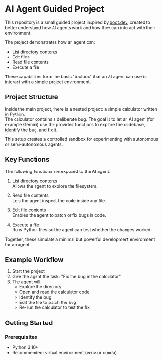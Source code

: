 # AI Agent Guided Project

This repository is a small guided project inspired by [boot.dev](https://boot.dev), created to better understand how AI agents work and how they can interact with their environment.

The project demonstrates how an agent can:
- List directory contents
- Edit files
- Read file contents
- Execute a file

These capabilities form the basic "toolbox" that an AI agent can use to interact with a simple project environment.

## Project Structure

Inside the main project, there is a nested project: a simple calculator written in Python.  
The calculator contains a deliberate bug. The goal is to let an AI agent (for example Gemini) use the provided functions to explore the codebase, identify the bug, and fix it.

This setup creates a controlled sandbox for experimenting with autonomous or semi-autonomous agents.

## Key Functions

The following functions are exposed to the AI agent:

1. List directory contents  
   Allows the agent to explore the filesystem.

2. Read file contents  
   Lets the agent inspect the code inside any file.

3. Edit file contents  
   Enables the agent to patch or fix bugs in code.

4. Execute a file  
   Runs Python files so the agent can test whether the changes worked.

Together, these simulate a minimal but powerful development environment for an agent.

## Example Workflow

1. Start the project  
2. Give the agent the task: "Fix the bug in the calculator"  
3. The agent will:  
   - Explore the directory  
   - Open and read the calculator code  
   - Identify the bug  
   - Edit the file to patch the bug  
   - Re-run the calculator to test the fix

## Getting Started

### Prerequisites
- Python 3.10+
- Recommended: virtual environment (venv or conda)

